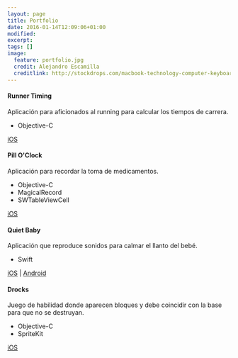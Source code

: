 ```yaml
---
layout: page
title: Portfolio
date: 2016-01-14T12:09:06+01:00
modified:
excerpt:
tags: []
image:
  feature: portfolio.jpg
  credit: Alejandro Escamilla
  creditlink: http://stockdrops.com/macbook-technology-computer-keyboard-mac-apple-book-pen/ 
---
```

#### Runner Timing

Aplicación para aficionados al running para calcular los tiempos de carrera.

* Objective-C

[iOS](https://itunes.apple.com/es/app/runner-timing/id1050568501?mt=8)

#### Pill O'Clock

Aplicación para recordar la toma de medicamentos.

* Objective-C
* MagicalRecord
* SWTableViewCell

[iOS](https://itunes.apple.com/us/app/pill-oclock/id998872185?&mt=8)

#### Quiet Baby

Aplicación que reproduce sonidos para calmar el llanto del bebé.

* Swift

[iOS](https://itunes.apple.com/us/app/quiet-baby/id942521968?mt=8) \| [Android](https://play.google.com/store/apps/details?id=com.allopis.abel.quietbaby&hl=es)

#### Drocks

Juego de habilidad donde aparecen bloques y debe coincidir con la base para que no se destruyan.

* Objective-C
* SpriteKit

[iOS](https://itunes.apple.com/es/app/drocks/id916689478?mt=8)
